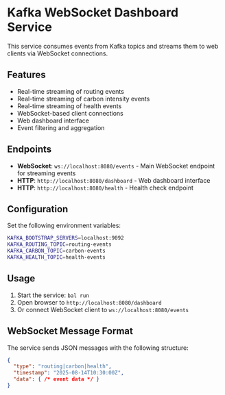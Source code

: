 # Kafka WebSocket Dashboard Service

This service consumes events from Kafka topics and streams them to web clients via WebSocket connections.

## Features

- Real-time streaming of routing events
- Real-time streaming of carbon intensity events  
- Real-time streaming of health events
- WebSocket-based client connections
- Web dashboard interface
- Event filtering and aggregation

## Endpoints

- **WebSocket**: `ws://localhost:8080/events` - Main WebSocket endpoint for streaming events
- **HTTP**: `http://localhost:8080/dashboard` - Web dashboard interface
- **HTTP**: `http://localhost:8080/health` - Health check endpoint

## Configuration

Set the following environment variables:

```bash
KAFKA_BOOTSTRAP_SERVERS=localhost:9092
KAFKA_ROUTING_TOPIC=routing-events
KAFKA_CARBON_TOPIC=carbon-events  
KAFKA_HEALTH_TOPIC=health-events
```

## Usage

1. Start the service: `bal run`
2. Open browser to `http://localhost:8080/dashboard`
3. Or connect WebSocket client to `ws://localhost:8080/events`

## WebSocket Message Format

The service sends JSON messages with the following structure:

```json
{
  "type": "routing|carbon|health",
  "timestamp": "2025-08-14T10:30:00Z",
  "data": { /* event data */ }
}
```
